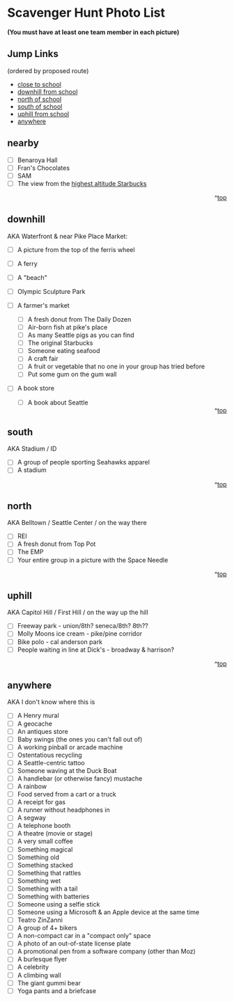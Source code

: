 # Scavenger Hunt Photo List

__(You must have at least one team member in each picture)__

## Jump Links ##

(ordered by proposed route)
- [close to school](#nearby)
- [downhill from school](#downhill)
- [north of school](#north)
- [south of school](#south)
- [uphill from school](#uphill)
- [anywhere](#anywhere)


## nearby ##

- [ ] Benaroya Hall
- [ ] Fran's Chocolates
- [ ] SAM
- [ ] The view from the [highest altitude Starbucks][sbux]

[sbux]: http://www.starbucks.com/store/9950/us/columbia-tower-40th-floor-seattle/701-5th-avenue-4020-seattle-wa-981047097/bank-of

<div align="right">^<a href="#jump-links">top</a></div>


## downhill ##

AKA Waterfront & near Pike Place Market:

- [ ] A picture from the top of the ferris wheel
- [ ] A ferry
- [ ] A "beach"
- [ ] Olympic Sculpture Park
- [ ] A farmer's market
   - [ ] A fresh donut from The Daily Dozen
   - [ ] Air-born fish at pike's place
   - [ ] As many Seattle pigs as you can find
   - [ ] The original Starbucks
   - [ ] Someone eating seafood
   - [ ] A craft fair
   - [ ] A fruit or vegetable that no one in your group has tried before
   - [ ] Put some gum on the gum wall
- [ ] A book store
   - [ ] A book about Seattle

   <div align="right">^<a href="#jump-links">top</a></div>


## south ##

AKA Stadium / ID

- [ ] A group of people sporting Seahawks apparel
- [ ] A stadium

<div align="right">^<a href="#jump-links">top</a></div>


## north ##

AKA Belltown / Seattle Center / on the way there

- [ ] REI
- [ ] A fresh donut from Top Pot
- [ ] The EMP
- [ ] Your entire group in a picture with the Space Needle

<div align="right">^<a href="#jump-links">top</a></div>


## uphill ##

AKA Capitol Hill / First Hill / on the way up the hill

- [ ] Freeway park - union/8th? seneca/8th? 8th??
- [ ] Molly Moons ice cream - pike/pine corridor
- [ ] Bike polo - cal anderson park
- [ ] People waiting in line at Dick's - broadway & harrison?

<div align="right">^<a href="#jump-links">top</a></div>


## anywhere ##

AKA I don't know where this is

- [ ] A Henry mural
- [ ] A geocache
- [ ] An antiques store
- [ ] Baby swings (the ones you can't fall out of)
- [ ] A working pinball or arcade machine
- [ ] Ostentatious recycling
- [ ] A Seattle-centric tattoo
- [ ] Someone waving at the Duck Boat
- [ ] A handlebar (or otherwise fancy) mustache
- [ ] A rainbow
- [ ] Food served from a cart or a truck
- [ ] A receipt for gas
- [ ] A runner without headphones in
- [ ] A segway
- [ ] A telephone booth
- [ ] A theatre (movie or stage)
- [ ] A very small coffee
- [ ] Something magical
- [ ] Something old
- [ ] Something stacked
- [ ] Something that rattles
- [ ] Something wet
- [ ] Something with a tail
- [ ] Something with batteries
- [ ] Someone using a selfie stick
- [ ] Someone using a Microsoft & an Apple device at the same time
- [ ] Teatro ZinZanni
- [ ] A group of 4+ bikers
- [ ] A non-compact car in a "compact only" space
- [ ] A photo of an out-of-state license plate
- [ ] A promotional pen from a software company (other than Moz)
- [ ] A burlesque flyer
- [ ] A celebrity
- [ ] A climbing wall
- [ ] The giant gummi bear
- [ ] Yoga pants and a briefcase

